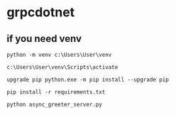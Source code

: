 # grpcdotnet


## if you need venv
```
python -m venv c:\Users\User\venv

c:\Users\User\venv\Scripts\activate

upgrade pip python.exe -m pip install --upgrade pip

pip install -r requirements.txt

python async_greeter_server.py
```